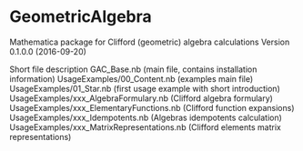 # GeometricAlgebra
Mathematica package for Clifford (geometric) algebra calculations
Version 0.1.0.0 (2016-09-20)

Short file description
GAC_Base.nb (main file, contains installation information) 
UsageExamples/00_Content.nb (examples main file)
UsageExamples/01_Star.nb (first usage example with short introduction)
UsageExamples/xxx_AlgebraFormulary.nb (Clifford algebra formulary)
UsageExamples/xxx_ElementaryFunctions.nb (Clifford function expansions)
UsageExamples/xxx_Idempotents.nb (Algebras idempotents calculation)
UsageExamples/xxx_MatrixRepresentations.nb (Clifford elements matrix representations)
